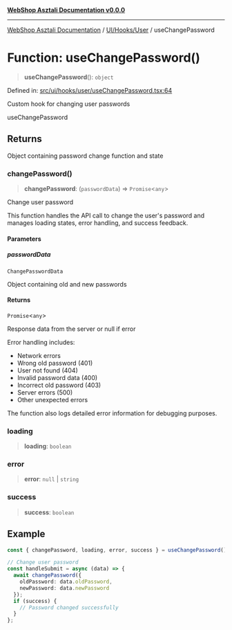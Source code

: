 [**WebShop Asztali Documentation v0.0.0**](../../../../README.md)

***

[WebShop Asztali Documentation](../../../../modules.md) / [UI/Hooks/User](../README.md) / useChangePassword

# Function: useChangePassword()

> **useChangePassword**(): `object`

Defined in: [src/ui/hooks/user/useChangePassword.tsx:64](https://github.com/yourusername/webshop_asztali/blob/966ac422304bbbe6308f4e6c123a88355a82fe82/src/ui/hooks/user/useChangePassword.tsx#L64)

Custom hook for changing user passwords

 useChangePassword

## Returns

Object containing password change function and state

### changePassword()

> **changePassword**: (`passwordData`) => `Promise`\<`any`\>

Change user password

This function handles the API call to change the user's password and manages
loading states, error handling, and success feedback.

#### Parameters

##### passwordData

`ChangePasswordData`

Object containing old and new passwords

#### Returns

`Promise`\<`any`\>

Response data from the server or null if error

Error handling includes:
- Network errors
- Wrong old password (401)
- User not found (404)
- Invalid password data (400)
- Incorrect old password (403)
- Server errors (500)
- Other unexpected errors

The function also logs detailed error information for debugging purposes.

### loading

> **loading**: `boolean`

### error

> **error**: `null` \| `string`

### success

> **success**: `boolean`

## Example

```ts
const { changePassword, loading, error, success } = useChangePassword();

// Change user password
const handleSubmit = async (data) => {
  await changePassword({
    oldPassword: data.oldPassword,
    newPassword: data.newPassword
  });
  if (success) {
    // Password changed successfully
  }
};
```
